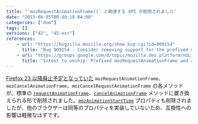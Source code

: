 ```yaml
---
title: "`mozRequestAnimationFrame()` と関連する API が削除されました"
date: "2015-08-05T00:48:18-04:00"
categories: ["dom"]
tags: []
versions: ["42", "45-esr"]
references:
    - url: "https://bugzilla.mozilla.org/show_bug.cgi?id=909154"
      title: "Bug 909154 - Consider removing support for the prefixed mozRequestAnimationFrame"
    - url: "https://groups.google.com/d/topic/mozilla.dev.platform/nULjUn_Zg1w/discussion"
      title: "Intent to unship: Prefixed mozRequestAnimationFrame and related APIs (mozAnimationStartTime, mozCancelAnimationFrame)"
---
```

[Firefox 23 以降廃止予定となっていた](https://www.fxsitecompat.dev/ja/docs/2013/requestanimationframe-and-cancelanimationframe-have-been-unprefixed/) `mozRequestAnimationFrame`、`mozCancelAnimationFrame`、`mozCancelRequestAnimationFrame` の各メソッドが、標準の [`requestAnimationFrame`](https://developer.mozilla.org/docs/Web/API/Window/requestAnimationFrame)、[`cancelAnimationFrame`](https://developer.mozilla.org/docs/Web/API/Window/cancelAnimationFrame) メソッドに置き換えられる形で削除されました。[`mozAnimationStartTime`](https://developer.mozilla.org/docs/Web/API/Window/mozAnimationStartTime) プロパティも削除されましたが、他のブラウザーは同等のプロパティを実装していないため、互換性への影響は軽微なはずです。
